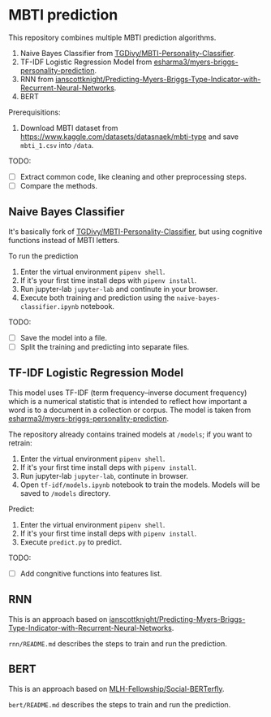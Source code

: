 # MBTI prediction
This repository combines multiple MBTI prediction algorithms.

1. Naive Bayes Classifier from [TGDivy/MBTI-Personality-Classifier](https://github.com/TGDivy/MBTI-Personality-Classifier/blob/master/MBTI%20personality%20classifier.ipynb).
2. TF-IDF Logistic Regression Model from [esharma3/myers-briggs-personality-prediction](https://github.com/esharma3/myers-briggs-personality-prediction).
3. RNN from [ianscottknight/Predicting-Myers-Briggs-Type-Indicator-with-Recurrent-Neural-Networks](https://github.com/ianscottknight/Predicting-Myers-Briggs-Type-Indicator-with-Recurrent-Neural-Networks).
4. BERT

Prerequisitions:
1. Download MBTI dataset from https://www.kaggle.com/datasets/datasnaek/mbti-type and save `mbti_1.csv` into `/data`.


TODO:
- [ ] Extract common code, like cleaning and other preprocessing steps.
- [ ] Compare the methods.

## Naive Bayes Classifier
It's basically fork of [TGDivy/MBTI-Personality-Classifier](https://github.com/TGDivy/MBTI-Personality-Classifier/blob/master/MBTI%20personality%20classifier.ipynb), but using cognitive functions instead of MBTI letters.

To run the prediction
1. Enter the virtual environment `pipenv shell`.
2. If it's your first time install deps with `pipenv install`.
3. Run jupyter-lab `jupyter-lab` and continute in your browser.
4. Execute both training and prediction using the `naive-bayes-classifier.ipynb` notebook.

TODO:
- [ ] Save the model into a file.
- [ ] Split the training and predicting into separate files.

## TF-IDF Logistic Regression Model
This model uses TF-IDF (term frequency–inverse document frequency) which is a numerical statistic that is intended to reflect how important a word is to a document in a collection or corpus.
The model is taken from [esharma3/myers-briggs-personality-prediction](https://github.com/esharma3/myers-briggs-personality-prediction).


The repository already contains trained models at `/models`; if you want to retrain:
1. Enter the virtual environment `pipenv shell`.
2. If it's your first time install deps with `pipenv install`.
2. Run jupyter-lab `jupyter-lab`, continute in browser.
3. Open `tf-idf/models.ipynb` notebook to train the models. Models will be saved to `/models` directory.

Predict:
1. Enter the virtual environment `pipenv shell`.
2. If it's your first time install deps with `pipenv install`.
3. Execute `predict.py` to predict.

TODO:
- [ ] Add congnitive functions into features list.

## RNN

This is an approach based on [ianscottknight/Predicting-Myers-Briggs-Type-Indicator-with-Recurrent-Neural-Networks](https://github.com/ianscottknight/Predicting-Myers-Briggs-Type-Indicator-with-Recurrent-Neural-Networks).

`rnn/README.md` describes the steps to train and run the prediction.

 ## BERT

This is an approach based on [MLH-Fellowship/Social-BERTerfly](https://github.com/MLH-Fellowship/Social-BERTerfly/tree/main/server).


`bert/README.md` describes the steps to train and run the prediction.

